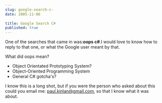 ```yaml
---
slug: google-search-c-
date: 2005-11-06
 
title: Google Search C#
published: true
---
```

One of the searches that came in was:<strong>oops c#</strong>.I would love to know how to reply to that one, or what the Google user meant by that.  <p />What did oops mean?<ul>
<li>Object Orientated Prototyping System?</li>
<li>Object-Oriented Programming System</li>
<li>General C# gotcha's?</li>
</ul><p />I know this is a long shot, but if you were the person who  asked about this could you email me: <a href="mailto:%20paul.kinlan@gmail.com">paul.kinlan@gmail.com</a>, so that I know what it was about.<p />

